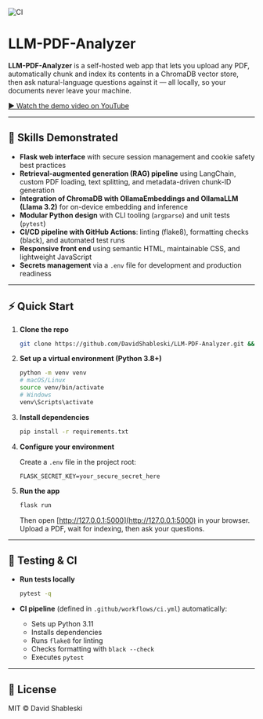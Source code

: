 ![CI](https://github.com/DavidShableski/LLM-PDF-Analyzer/actions/workflows/ci.yml/badge.svg)

# LLM-PDF-Analyzer

**LLM-PDF-Analyzer** is a self-hosted web app that lets you upload any PDF, automatically chunk and index its contents in a ChromaDB vector store, then ask natural-language questions against it — all locally, so your documents never leave your machine.

[▶️ Watch the demo video on YouTube](https://www.youtube.com/watch?v=hykruzhymPc)

---

## 🚀 Skills Demonstrated

- **Flask web interface** with secure session management and cookie safety best practices
- **Retrieval-augmented generation (RAG) pipeline** using LangChain, custom PDF loading, text splitting, and metadata-driven chunk-ID generation
- **Integration of ChromaDB with OllamaEmbeddings and OllamaLLM (Llama 3.2)** for on-device embedding and inference
- **Modular Python design** with CLI tooling (`argparse`) and unit tests (`pytest`)
- **CI/CD pipeline with GitHub Actions**: linting (flake8), formatting checks (black), and automated test runs
- **Responsive front end** using semantic HTML, maintainable CSS, and lightweight JavaScript
- **Secrets management** via a `.env` file for development and production readiness

---

## ⚡ Quick Start

1. **Clone the repo**

    ```bash
    git clone https://github.com/DavidShableski/LLM-PDF-Analyzer.git && cd LLM-PDF-Analyzer
    ```

2. **Set up a virtual environment (Python 3.8+)**

    ```bash
    python -m venv venv
    # macOS/Linux
    source venv/bin/activate
    # Windows
    venv\Scripts\activate
    ```

3. **Install dependencies**

    ```bash
    pip install -r requirements.txt
    ```

4. **Configure your environment**

    Create a `.env` file in the project root:

    ```
    FLASK_SECRET_KEY=your_secure_secret_here
    ```

5. **Run the app**

    ```bash
    flask run
    ```

    Then open [http://127.0.0.1:5000](http://127.0.0.1:5000) in your browser. Upload a PDF, wait for indexing, then ask your questions.

---

## 🧪 Testing & CI

- **Run tests locally**

    ```bash
    pytest -q
    ```

- **CI pipeline** (defined in `.github/workflows/ci.yml`) automatically:
    - Sets up Python 3.11
    - Installs dependencies
    - Runs `flake8` for linting
    - Checks formatting with `black --check`
    - Executes `pytest`

---

## 📝 License

MIT © David Shableski
